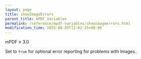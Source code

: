 ```yaml
---
layout: page
title: showImageErrors
parent_title: mPDF Variables
permalink: /reference/mpdf-variables/showimageerrors.html
modification_time: 2015-08-05T12:02:25+00:00
---
```


mPDF &ge; 3.0

Set to `true` for optional error reporting for problems with Images.

